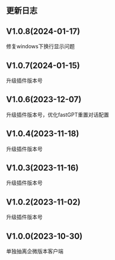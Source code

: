 ## 更新日志

## V1.0.8(2024-01-17)

修复windows下换行显示问题

## V1.0.7(2024-01-15)

升级插件版本号

## V1.0.6(2023-12-07)

升级插件版本号，优化fastGPT重置对话配置

## V1.0.4(2023-11-18)

升级插件版本号

## V1.0.3(2023-11-16)

升级插件版本号

## V1.0.2(2023-11-02)

升级插件版本号

## V1.0.0(2023-10-30)

单独抽离企微版本客户端
